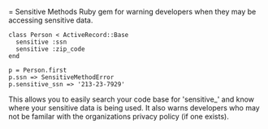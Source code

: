 = Sensitive Methods
Ruby gem for warning developers when they may be accessing sensitive data.

    class Person < ActiveRecord::Base
      sensitive :ssn
      sensitive :zip_code
    end

    p = Person.first
    p.ssn => SensitiveMethodError
    p.sensitive_ssn => '213-23-7929'

This allows you to easily search your code base for 'sensitive_' and know where your sensitive data is being used. It also warns developers who may not be familar with the organizations privacy policy (if one exists).
